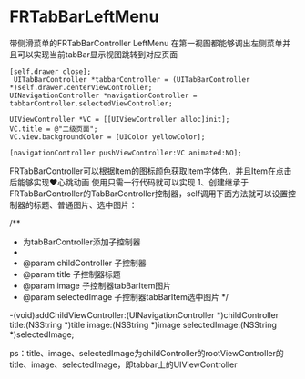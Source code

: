 # FRTabBarLeftMenu
带侧滑菜单的FRTabBarController  LeftMenu 
在第一视图都能够调出左侧菜单并且可以实现当前tabBar显示视图跳转到对应页面

    [self.drawer close];
     UITabBarController *tabbarController = (UITabBarController *)self.drawer.centerViewController;
    UINavigationController *navigationController = tabbarController.selectedViewController;
        
    UIViewController *VC = [[UIViewController alloc]init];
    VC.title = @"二级页面";
    VC.view.backgroundColor = [UIColor yellowColor];
        
    [navigationController pushViewController:VC animated:NO];        


FRTabBarController可以根据Item的图标颜色获取Item字体色，并且Item在点击后能够实现❤️心跳动画
使用只需一行代码就可以实现
1、创建继承于FRTabBarController的TabBarController控制器，self调用下面方法就可以设置控制器的标题、普通图片、选中图片：

/**
 *  为tabBarController添加子控制器
 *
 *  @param childController 子控制器
 *  @param title           子控制器标题
 *  @param image           子控制器tabBarItem图片
 *  @param selectedImage   子控制器tabBarItem选中图片
 */

-(void)addChildViewController:(UINavigationController *)childController title:(NSString *)title image:(NSString *)image selectedImage:(NSString *)selectedImage;

ps：title、image、selectedImage为childController的rootViewController的title、image、selectedImage，即tabbar上的UIViewController
